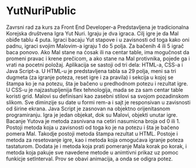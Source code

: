 # YutNuriPublic
Zavrsni rad za kurs za Front End Developer-a
Predstavljena je tradicionalna Korejska društvena Igra Yut Nuri. Igraju je dva igraca. Cilj igre je da Mal obiđe tablu 4 puta. Igraci bacaju Yut stapove i u zavisnosti od toga kako oni padnu, igraci svojim Malovim-a igraju 1 do 5 polja. Za bačenih 4 ili 5 igrač baca ponovo. Ako Mal stane na ćosak ili na centar table, ima mogučnost da promeni pravac i krene prečicom, a ako stane na Mal protivnika, pojede ga i vrati na pocetni položaj. 
Aplikacija se sastoji od tri dela: HTML-a, CSS-a i Java Script-a.
U HTML-u je predstavljena tabla sa 29 polja, meni sa tri dugmeta (za igranje poteza, reset igre i za pravila) i sekcija u kojoj se štampa ko je na potezu, šta je bačeno u predhodnom potezu i rezultat igre. 
U CSS-u je najzastupljenija flex tehnologija, mada se za sam centar table koristi grid. Malovi su definisani kao zasebni stilovi sa svojom pozadinskom slikom. Sve diminzije su date u formi rem-a i sajt je responsivan u zavisnosti od širine ekrana. 
Java Script je zasnovan na objektno orijenitasnom programiranju. Igra je jedan objekat, dok su Malovi, objekti unutar igre. Bacanje Yutova je metoda zasnivana na cetiri nasumicna broja od 0 ili 1. Postoji metoda koja u zavisnosti od toga ko je na potezu i šta je bačeno pomera Mal. Takodje postoji metoda štampa rezultat u HTML. Postoje i metoda za resetovanje igre, kao i metoda koja omogućava igranje poteza tastaturom. 
Dodata je i metoda koja prati pomeranje Mala korak po korak, i metoda koja pakuje sve navedene metode u animtivni prikaz uz pomoc funkicje setInterval. Prov se obavi animacija, a onda se odigra potez. 
